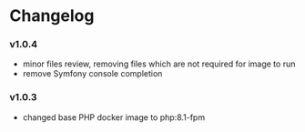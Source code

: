 # Changelog

### v1.0.4
- minor files review, removing files which are not required for image to run
- remove Symfony console completion

### v1.0.3
- changed base PHP docker image to php:8.1-fpm